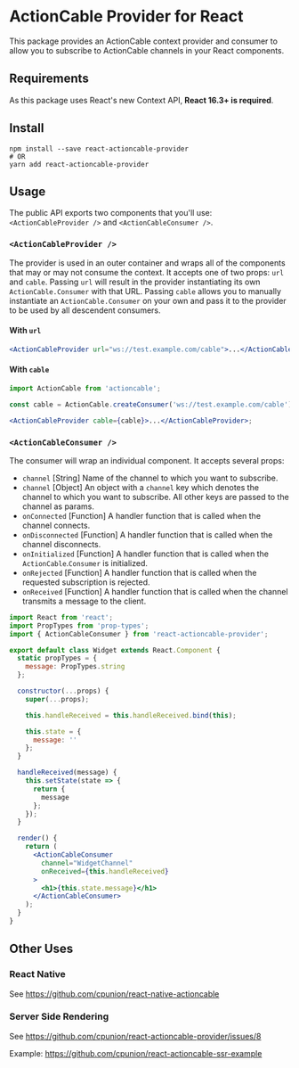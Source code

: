# ActionCable Provider for React

This package provides an ActionCable context provider and consumer to allow you to subscribe to ActionCable channels in your React components.

## Requirements

As this package uses React's new Context API, **React 16.3+ is required**.

## Install

```shell
npm install --save react-actioncable-provider
# OR
yarn add react-actioncable-provider
```

## Usage

The public API exports two components that you'll use: `<ActionCableProvider />` and `<ActionCableConsumer />`.

### `<ActionCableProvider />`

The provider is used in an outer container and wraps all of the components that may or may not consume the context. It accepts one of two props: `url` and `cable`. Passing `url` will result in the provider instantiating its own `ActionCable.Consumer` with that URL. Passing `cable` allows you to manually instantiate an `ActionCable.Consumer` on your own and pass it to the provider to be used by all descendent consumers.

#### With `url`

```jsx
<ActionCableProvider url="ws://test.example.com/cable">...</ActionCableProvider>
```

#### With `cable`

```jsx
import ActionCable from 'actioncable';

const cable = ActionCable.createConsumer('ws://test.example.com/cable');

<ActionCableProvider cable={cable}>...</ActionCableProvider>;
```

### `<ActionCableConsumer />`

The consumer will wrap an individual component. It accepts several props:

- `channel` [String] Name of the channel to which you want to subscribe.
- `channel` [Object] An object with a `channel` key which denotes the channel to which you want to subscribe. All other keys are passed to the channel as params.
- `onConnected` [Function] A handler function that is called when the channel connects.
- `onDisconnected` [Function] A handler function that is called when the channel disconnects.
- `onInitialized` [Function] A handler function that is called when the `ActionCable`.`Consumer` is initialized.
- `onRejected` [Function] A handler function that is called when the requested subscription is rejected.
- `onReceived` [Function] A handler function that is called when the channel transmits a message to the client.

```jsx
import React from 'react';
import PropTypes from 'prop-types';
import { ActionCableConsumer } from 'react-actioncable-provider';

export default class Widget extends React.Component {
  static propTypes = {
    message: PropTypes.string
  };

  constructor(...props) {
    super(...props);

    this.handleReceived = this.handleReceived.bind(this);

    this.state = {
      message: ''
    };
  }

  handleReceived(message) {
    this.setState(state => {
      return {
        message
      };
    });
  }

  render() {
    return (
      <ActionCableConsumer
        channel="WidgetChannel"
        onReceived={this.handleReceived}
      >
        <h1>{this.state.message}</h1>
      </ActionCableConsumer>
    );
  }
}
```

## Other Uses

### React Native

See https://github.com/cpunion/react-native-actioncable

### Server Side Rendering

See https://github.com/cpunion/react-actioncable-provider/issues/8

Example: https://github.com/cpunion/react-actioncable-ssr-example
